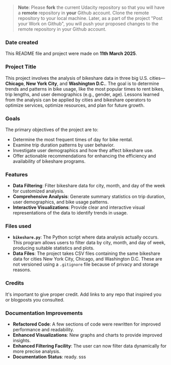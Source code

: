 >**Note**: Please **fork** the current Udacity repository so that you will have a **remote** repository in **your** Github account. Clone the remote repository to your local machine. Later, as a part of the project "Post your Work on Github", you will push your proposed changes to the remote repository in your Github account.

### Date created
This README file and project were made on **11th March 2025**.

### Project Title
This project involves the analysis of bikeshare data in three big U.S. cities—**Chicago**, **New York City**, and **Washington D.C.**. The goal is to determine trends and patterns in bike usage, like the most popular times to rent bikes, trip lengths, and user demographics (e.g., gender, age). Lessons learned from the analysis can be applied by cities and bikeshare operators to optimize services, optimize resources, and plan for future growth.

### Goals
The primary objectives of the project are to:
- Determine the most frequent times of day for bike rental.
- Examine trip duration patterns by user behavior.
- Investigate user demographics and how they affect bikeshare use.
- Offer actionable recommendations for enhancing the efficiency and availability of bikeshare programs.

### Features
- **Data Filtering**: Filter bikeshare data for city, month, and day of the week for customized analysis.
- **Comprehensive Analysis**: Generate summary statistics on trip duration, user demographics, and bike usage patterns.
- **Interactive Visualizations**: Provide clear and interactive visual representations of the data to identify trends in usage.

### Files used
- **`bikeshare.py`**: The Python script where data analysis actually occurs. This program allows users to filter data by city, month, and day of week, producing suitable statistics and plots.
- **Data Files**: The project takes CSV files containing the same bikeshare data for cities New York City, Chicago, and Washington D.C. These are not versioned using a `.gitignore` file because of privacy and storage reasons.

### Credits
It's important to give proper credit. Add links to any repo that inspired you or blogposts you consulted.

### Documentation Improvements
- **Refactored Code**: A few sections of code were rewritten for improved performance and readability.
- **Enhanced Visualizations**: New graphs and charts to provide improved insights.
- **Enhanced Filtering Facility**: The user can now filter data dynamically for more precise analysis.
- **Documentation Status**: ready.
sss